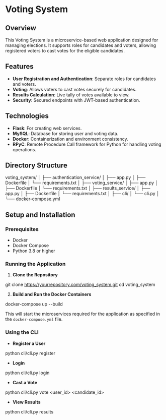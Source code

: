 # Voting System

## Overview
This Voting System is a microservice-based web application designed for managing elections. It supports roles for candidates and voters, allowing registered voters to cast votes for the eligible candidates.

## Features
- **User Registration and Authentication**: Separate roles for candidates and voters.
- **Voting**: Allows voters to cast votes securely for candidates.
- **Results Calculation**: Live tally of votes available to view.
- **Security**: Secured endpoints with JWT-based authentication.

## Technologies
- **Flask**: For creating web services.
- **MySQL**: Database for storing user and voting data.
- **Docker**: Containerization and environment consistency.
- **RPyC**: Remote Procedure Call framework for Python for handling voting operations.

## Directory Structure

voting_system/
│
├── authentication_service/
│ ├── app.py
│ ├── Dockerfile
│ └── requirements.txt
│
├── voting_service/
│ ├── app.py
│ ├── Dockerfile
│ └── requirements.txt
│
├── results_service/
│ ├── app.py
│ ├── Dockerfile
│ └── requirements.txt
│
├── cli/
│ └── cli.py
│
└── docker-compose.yml




## Setup and Installation
### Prerequisites
- Docker
- Docker Compose
- Python 3.8 or higher

### Running the Application
1. **Clone the Repository**

git clone https://yourrepository.com/voting_system.git
cd voting_system



2. **Build and Run the Docker Containers**

docker-compose up --build




This will start the microservices required for the application as specified in the `docker-compose.yml` file.

### Using the CLI
- **Register a User**

python cli/cli.py register <username> <password> <role>




- **Login**

python cli/cli.py login <username> <password>




- **Cast a Vote**

python cli/cli.py vote <user_id> <candidate_id> <token>




- **View Results**

python cli/cli.py results



